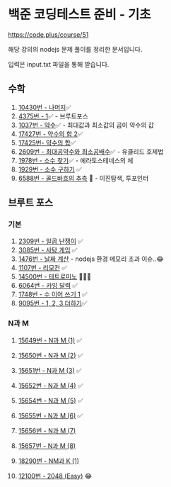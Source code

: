 # 백준 코딩테스트 준비 - 기초

https://code.plus/course/51

해당 강의의 nodejs 문제 풀이를 정리한 문서입니다.

입력은 input.txt 파일을 통해 받습니다.

## 수학

1. [10430번 - 나머지](/Math/10430-remainder.js)✅
2. [4375번 - 1](/Math/4375-1.js)✅ - 브루트포스
3. [1037번 - 약수](/Math/1037-divisor.js)✅ - 최대값과 최소값의 곱이 약수의 값
4. [17427번 - 약수의 합 2](/Math/17427-divisor-sum-2.js)✅
5. [17425번- 약수의 합](/Math/17425-divisor-sum.js)✅
6. [2609번 - 최대공약수와 최소공배수](/Math/2609-gcd-lcm.js)✅ - 유클리드 호제법
7. [1978번 - 소수 찾기](/Math/1978-find-prime.js)✅ - 에라토스테네스의 체
8. [1929번 - 소수 구하기](/Math/1929-find-prime.js) ✅
9. [6588번 - 골드바흐의 추측](/Math/6588-goldbach.js) 💫 - 이진탐색, 투포인터

## 브루트 포스

### 기본

1. [2309번 - 일곱 난쟁이](/BruteForce/2309-seven-dwarfs.js) ✅
2. [3085번 - 사탕 게임](/BruteForce/3085-candy-game.js) ✅
3. [1476번 - 날짜 계산](/BruteForce/1476-date-calc.js) - nodejs 환경 메모리 초과 이슈..😂
4. [1107번 - 리모컨](/BruteForce/1107-remote.js) ✅
5. [14500번 - 테트로미노](/BruteForce/14500-tetromino.js) 🤦‍♀️❌
6. [6064번 - 카잉 달력](/BruteForce/6064-kaing-calendar.js) ✅
7. [1748번 - 수 이어 쓰기 1](/BruteForce/1748-write-number.js) ✅
8. [9095번 - 1, 2, 3 더하기](/BruteForce/9095-123-add.js)✅

### N과 M

1. [15649번 - N과 M (1)](/BruteForce/NM/15649-NM-1.js) ✅
2. [15650번 - N과 M (2)](/BruteForce/NM/15650-NM-2.js) ✅
3. [15651번 - N과 M (3)](/BruteForce/NM/15651-NM-3.js) ✅
4. [15652번 - N과 M (4)](/BruteForce/NM/15652-NM-4.js) ✅
5. [15654번 - N과 M (5)](/BruteForce/NM/15654-NM-5.js) ✅
6. [15655번 - N과 M (6)](/BruteForce/NM/15655-NM-6.js) ✅
7. [15656번 - N과 M (7)](/BruteForce/NM/15656-NM-7.js)
8. [15657번 - N과 M (8)](/BruteForce/NM/15657-NM-8.js)
9. [18290번 - NM과 K (1)](/BruteForce/NM/18290-NMK-1.js)

10. [12100번 - 2048 (Easy)](/12100-2048-easy.js) 😂
